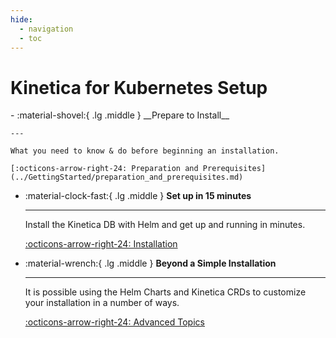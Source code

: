 ```yaml
---
hide:
  - navigation
  - toc
---
```


# Kinetica for Kubernetes Setup

<div class="grid cards" markdown>
-   :material-shovel:{ .lg .middle } __Prepare to Install__

    ---

    What you need to know & do before beginning an installation.

    [:octicons-arrow-right-24: Preparation and Prerequisites](../GettingStarted/preparation_and_prerequisites.md)

-   :material-clock-fast:{ .lg .middle } __Set up in 15 minutes__

    ---

    Install the Kinetica DB with Helm and get up and running in minutes.

    [:octicons-arrow-right-24: Installation](../GettingStarted/installation.md)

-   :material-wrench:{ .lg .middle } __Beyond a Simple Installation__

    ---

    It is possible using the Helm Charts and Kinetica CRDs to customize your installation in a number of ways.

    [:octicons-arrow-right-24: Advanced Topics](../Advanced/index.md)

</div>
